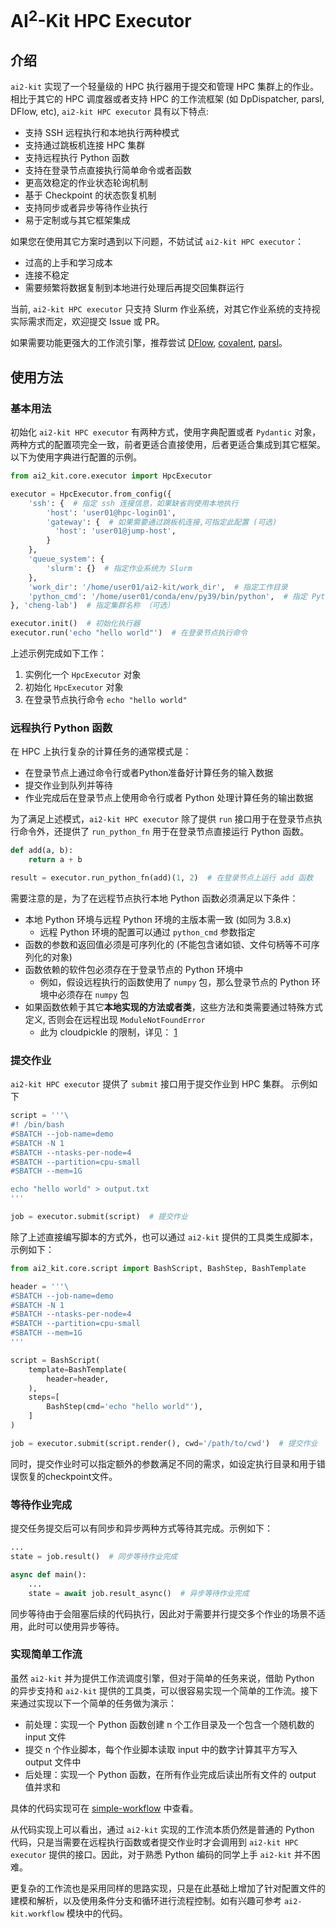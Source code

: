 # AI<sup>2</sup>-Kit HPC Executor

## 介绍
`ai2-kit` 实现了一个轻量级的 HPC 执行器用于提交和管理 HPC 集群上的作业。相比于其它的 HPC 调度器或者支持 HPC 的工作流框架 (如 DpDispatcher, parsl, DFlow, etc), `ai2-kit HPC executor` 具有以下特点:

* 支持 SSH 远程执行和本地执行两种模式
* 支持通过跳板机连接 HPC 集群
* 支持远程执行 Python 函数
* 支持在登录节点直接执行简单命令或者函数
* 更高效稳定的作业状态轮询机制
* 基于 Checkpoint 的状态恢复机制
* 支持同步或者异步等待作业执行
* 易于定制或与其它框架集成

如果您在使用其它方案时遇到以下问题，不妨试试 `ai2-kit HPC executor`： 
* 过高的上手和学习成本
* 连接不稳定
* 需要频繁将数据复制到本地进行处理后再提交回集群运行

当前, `ai2-kit HPC executor` 只支持 Slurm 作业系统，对其它作业系统的支持视实际需求而定，欢迎提交 Issue 或 PR。

如果需要功能更强大的工作流引擎，推荐尝试 [DFlow](https://github.com/dptech-corp/dflow), [covalent](https://github.com/AgnostiqHQ/covalent.git), [parsl](https://github.com/Parsl/parsl)。


## 使用方法

### 基本用法

初始化 `ai2-kit HPC executor` 有两种方式，使用字典配置或者 `Pydantic` 对象， 两种方式的配置项完全一致，前者更适合直接使用，后者更适合集成到其它框架。 以下为使用字典进行配置的示例。

```python
from ai2_kit.core.executor import HpcExecutor

executor = HpcExecutor.from_config({
    'ssh': {  # 指定 ssh 连接信息，如果缺省则使用本地执行
        'host': 'user01@hpc-login01',
        'gateway': {  # 如果需要通过跳板机连接,可指定此配置 (可选) 
          'host': 'user01@jump-host',  
        }
    },
    'queue_system': {
        'slurm': {}  # 指定作业系统为 Slurm 
    },
    'work_dir': '/home/user01/ai2-kit/work_dir',  # 指定工作目录
    'python_cmd': '/home/user01/conda/env/py39/bin/python',  # 指定 Python 解释器
}, 'cheng-lab')  # 指定集群名称 （可选）

executor.init()  # 初始化执行器
executor.run('echo "hello world"')  # 在登录节点执行命令
```

上述示例完成如下工作：
1. 实例化一个 `HpcExecutor` 对象
2. 初始化 `HpcExecutor` 对象
3. 在登录节点执行命令 `echo "hello world"`


### 远程执行 Python 函数

在 HPC 上执行复杂的计算任务的通常模式是：
* 在登录节点上通过命令行或者Python准备好计算任务的输入数据
* 提交作业到队列并等待
* 作业完成后在登录节点上使用命令行或者 Python 处理计算任务的输出数据

为了满足上述模式，`ai2-kit HPC executor` 除了提供 `run` 接口用于在登录节点执行命令外，还提供了 `run_python_fn` 用于在登录节点直接运行 Python 函数。 

```python
def add(a, b):
    return a + b

result = executor.run_python_fn(add)(1, 2)  # 在登录节点上运行 add 函数
```

需要注意的是，为了在远程节点执行本地 Python 函数必须满足以下条件：
* 本地 Python 环境与远程 Python 环境的主版本需一致 (如同为 3.8.x)
  * 远程 Python 环境的配置可以通过 `python_cmd` 参数指定
* 函数的参数和返回值必须是可序列化的 (不能包含诸如锁、文件句柄等不可序列化的对象)
* 函数依赖的软件包必须存在于登录节点的 Python 环境中
  * 例如，假设远程执行的函数使用了 `numpy` 包，那么登录节点的 Python 环境中必须存在 `numpy` 包
* 如果函数依赖于其它**本地实现的方法或者类**，这些方法和类需要通过特殊方式定义, 否则会在远程出现 `ModuleNotFoundError`
  * 此为 cloudpickle 的限制，详见： [1](https://stackoverflow.com/a/75293155/3099733)


### 提交作业

`ai2-kit HPC executor` 提供了 `submit` 接口用于提交作业到 HPC 集群。 示例如下

```python
script = '''\
#! /bin/bash
#SBATCH --job-name=demo
#SBATCH -N 1
#SBATCH --ntasks-per-node=4
#SBATCH --partition=cpu-small
#SBATCH --mem=1G

echo "hello world" > output.txt
'''

job = executor.submit(script)  # 提交作业
``` 

除了上述直接编写脚本的方式外，也可以通过 `ai2-kit` 提供的工具类生成脚本，示例如下：

```python 
from ai2_kit.core.script import BashScript, BashStep, BashTemplate

header = '''\
#SBATCH --job-name=demo
#SBATCH -N 1
#SBATCH --ntasks-per-node=4
#SBATCH --partition=cpu-small
#SBATCH --mem=1G
'''

script = BashScript(
    template=BashTemplate(
        header=header,
    ),
    steps=[
        BashStep(cmd='echo "hello world"'),
    ]
)

job = executor.submit(script.render(), cwd='/path/to/cwd')  # 提交作业
```

同时，提交作业时可以指定额外的参数满足不同的需求，如设定执行目录和用于错误恢复的checkpoint文件。


### 等待作业完成

提交任务提交后可以有同步和异步两种方式等待其完成。示例如下：

```python
...
state = job.result()  # 同步等待作业完成

async def main():
    ...
    state = await job.result_async()  # 异步等待作业完成
```

同步等待由于会阻塞后续的代码执行，因此对于需要并行提交多个作业的场景不适用，此时可以使用异步等待。


### 实现简单工作流

虽然 `ai2-kit` 并为提供工作流调度引擎，但对于简单的任务来说，借助 Python 的异步支持和 `ai2-kit` 提供的工具类，可以很容易实现一个简单的工作流。接下来通过实现以下一个简单的任务做为演示：
* 前处理：实现一个 Python 函数创建 n 个工作目录及一个包含一个随机数的 input 文件
* 提交 n 个作业脚本，每个作业脚本读取 input 中的数字计算其平方写入 output 文件中
* 后处理：实现一个 Python 函数，在所有作业完成后读出所有文件的 output 值并求和

具体的代码实现可在 [simple-workflow](../../example/script/simple-workflow.py) 中查看。

从代码实现上可以看出，通过 `ai2-kit` 实现的工作流本质仍然是普通的 Python 代码，只是当需要在远程执行函数或者提交作业时才会调用到 `ai2-kit HPC executor` 提供的接口。因此，对于熟悉 Python 编码的同学上手 `ai2-kit` 并不困难。

更复杂的工作流也是采用同样的思路实现，只是在此基础上增加了针对配置文件的建模和解析，以及使用条件分支和循环进行流程控制。如有兴趣可参考 `ai2-kit.workflow` 模块中的代码。
